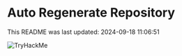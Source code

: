 # Auto Regenerate Repository

This README was last updated: 2024-09-18 11:06:51

 ![TryHackMe](https://tryhackme.com/badge/533634)